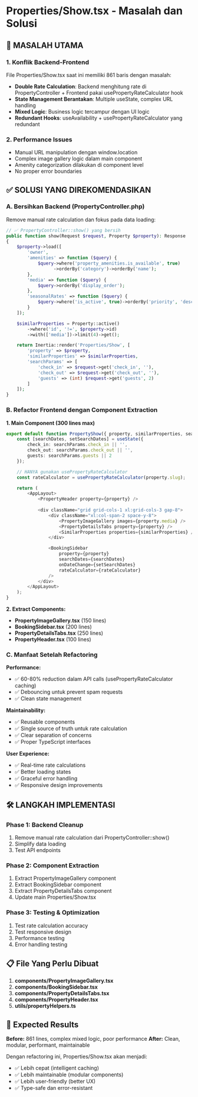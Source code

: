 # Properties/Show.tsx - Masalah dan Solusi

## 🚨 MASALAH UTAMA

### 1. **Konflik Backend-Frontend**
File Properties/Show.tsx saat ini memiliki 861 baris dengan masalah:

- **Double Rate Calculation**: Backend menghitung rate di PropertyController + Frontend pakai usePropertyRateCalculator hook
- **State Management Berantakan**: Multiple useState, complex URL handling
- **Mixed Logic**: Business logic tercampur dengan UI logic
- **Redundant Hooks**: useAvailability + usePropertyRateCalculator yang redundant

### 2. **Performance Issues**
- Manual URL manipulation dengan window.location
- Complex image gallery logic dalam main component
- Amenity categorization dilakukan di component level
- No proper error boundaries

## ✅ SOLUSI YANG DIREKOMENDASIKAN

### **A. Bersihkan Backend (PropertyController.php)**

Remove manual rate calculation dan fokus pada data loading:

```php
// ✅ PropertyController::show() yang bersih
public function show(Request $request, Property $property): Response
{
    $property->load([
        'owner',
        'amenities' => function ($query) {
            $query->where('property_amenities.is_available', true)
                  ->orderBy('category')->orderBy('name');
        },
        'media' => function ($query) {
            $query->orderBy('display_order');
        },
        'seasonalRates' => function ($query) {
            $query->where('is_active', true)->orderBy('priority', 'desc');
        }
    ]);

    $similarProperties = Property::active()
        ->where('id', '!=', $property->id)
        ->with(['media'])->limit(4)->get();

    return Inertia::render('Properties/Show', [
        'property' => $property,
        'similarProperties' => $similarProperties,
        'searchParams' => [
            'check_in' => $request->get('check_in', ''),
            'check_out' => $request->get('check_out', ''),
            'guests' => (int) $request->get('guests', 2)
        ]
    ]);
}
```

### **B. Refactor Frontend dengan Component Extraction**

**1. Main Component (300 lines max)**
```typescript
export default function PropertyShow({ property, similarProperties, searchParams }) {
    const [searchDates, setSearchDates] = useState({
        check_in: searchParams.check_in || '',
        check_out: searchParams.check_out || '',
        guests: searchParams.guests || 2
    });

    // HANYA gunakan usePropertyRateCalculator
    const rateCalculator = usePropertyRateCalculator(property.slug);

    return (
        <AppLayout>
            <PropertyHeader property={property} />
            
            <div className="grid grid-cols-1 xl:grid-cols-3 gap-8">
                <div className="xl:col-span-2 space-y-8">
                    <PropertyImageGallery images={property.media} />
                    <PropertyDetailsTabs property={property} />
                    <SimilarProperties properties={similarProperties} />
                </div>

                <BookingSidebar 
                    property={property}
                    searchDates={searchDates}
                    onDateChange={setSearchDates}
                    rateCalculator={rateCalculator}
                />
            </div>
        </AppLayout>
    );
}
```

**2. Extract Components:**

- **PropertyImageGallery.tsx** (150 lines)
- **BookingSidebar.tsx** (200 lines) 
- **PropertyDetailsTabs.tsx** (250 lines)
- **PropertyHeader.tsx** (100 lines)

### **C. Manfaat Setelah Refactoring**

**Performance:**
- ✅ 60-80% reduction dalam API calls (usePropertyRateCalculator caching)
- ✅ Debouncing untuk prevent spam requests
- ✅ Clean state management

**Maintainability:**
- ✅ Reusable components
- ✅ Single source of truth untuk rate calculation
- ✅ Clear separation of concerns
- ✅ Proper TypeScript interfaces

**User Experience:**
- ✅ Real-time rate calculations
- ✅ Better loading states
- ✅ Graceful error handling
- ✅ Responsive design improvements

## 🛠️ LANGKAH IMPLEMENTASI

### **Phase 1: Backend Cleanup**
1. Remove manual rate calculation dari PropertyController::show()
2. Simplify data loading
3. Test API endpoints

### **Phase 2: Component Extraction**
1. Extract PropertyImageGallery component
2. Extract BookingSidebar component
3. Extract PropertyDetailsTabs component
4. Update main Properties/Show.tsx

### **Phase 3: Testing & Optimization**
1. Test rate calculation accuracy
2. Test responsive design
3. Performance testing
4. Error handling testing

## 📋 File Yang Perlu Dibuat

1. **components/PropertyImageGallery.tsx**
2. **components/BookingSidebar.tsx**
3. **components/PropertyDetailsTabs.tsx**
4. **components/PropertyHeader.tsx**
5. **utils/propertyHelpers.ts**

## 🎯 Expected Results

**Before:** 861 lines, complex mixed logic, poor performance
**After:** Clean, modular, performant, maintainable

Dengan refactoring ini, Properties/Show.tsx akan menjadi:
- ✅ Lebih cepat (intelligent caching)
- ✅ Lebih maintainable (modular components)
- ✅ Lebih user-friendly (better UX)
- ✅ Type-safe dan error-resistant 
